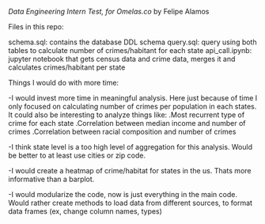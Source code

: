 *Data Engineering Intern Test, for Omelas.co*
by Felipe Alamos

Files in this repo:

schema.sql: contains the database DDL schema
query.sql: query using both tables to calculate number of crimes/habitant for each state
api_call.ipynb: jupyter notebook that gets census data and crime data, merges it and calculates crimes/habitant per state

Things I would do with more time:

-I would invest more time in meaningful analysis. Here just because of time I only focused on calculating number of crimes per population in each states. It could also be interesting to analyze things like:
.Most recurrent type of crime for each state
.Correlation between median income and number of crimes
.Correlation between racial composition and number of crimes

-I think state level is a too high level of aggregation for this analysis. Would be better to at least use cities or zip code.

-I would create a heatmap of crime/habitat for states in the us. Thats more informative than a barplot.

-I would modularize the code, now is just everything in the main code. Would rather create methods to load data from different sources, to format data frames (ex, change column names, types)

